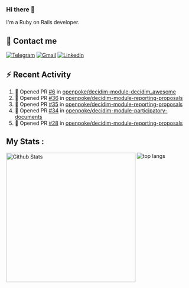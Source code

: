 ### Hi there 👋

I'm a Ruby on Rails developer.

## 📩 Contact me 
[![Telegram](https://img.shields.io/badge/Telegram-2CA5E0?style=for-the-badge&logo=telegram&logoColor=white)](https://t.me/anna_top)
[![Gmail](https://img.shields.io/badge/email-D14836?style=for-the-badge&logo=gmail&logoColor=white)](mailto:topalidisanna@gmail.com)
[![Linkedin](https://img.shields.io/badge/LinkedIn-0077B5?style=for-the-badge&logo=linkedin&logoColor=white)](https://www.linkedin.com/in/topalidi/)
<!-- [![Codewars](https://img.shields.io/badge/Codewars-B1361E?style=for-the-badge&logo=Codewars&logoColor=white)](https://www.codewars.com/users/antopalidi) -->

## :zap: Recent Activity

<!--START_SECTION:activity-->
1. 💪 Opened PR [#6](https://github.com/openpoke/decidim-module-decidim_awesome/pull/6) in [openpoke/decidim-module-decidim_awesome](https://github.com/openpoke/decidim-module-decidim_awesome)
2. 💪 Opened PR [#36](https://github.com/openpoke/decidim-module-reporting-proposals/pull/36) in [openpoke/decidim-module-reporting-proposals](https://github.com/openpoke/decidim-module-reporting-proposals)
3. 💪 Opened PR [#35](https://github.com/openpoke/decidim-module-reporting-proposals/pull/35) in [openpoke/decidim-module-reporting-proposals](https://github.com/openpoke/decidim-module-reporting-proposals)
4. 💪 Opened PR [#34](https://github.com/openpoke/decidim-module-participatory-documents/pull/34) in [openpoke/decidim-module-participatory-documents](https://github.com/openpoke/decidim-module-participatory-documents)
5. 💪 Opened PR [#28](https://github.com/openpoke/decidim-module-reporting-proposals/pull/28) in [openpoke/decidim-module-reporting-proposals](https://github.com/openpoke/decidim-module-reporting-proposals)
<!--END_SECTION:activity-->

## My Stats :
<!--
<img alt="activity" src="https://streak-stats.demolab.com?user=antopalidi" />
-->
<div>
<img align="top" width="350px" alt="Github Stats" src="https://github-readme-stats-1-brown.vercel.app/api?username=antopalidi&count_private=true&show_icons=true&hide_border=true" />
<img align="top" alt="top langs" src="https://github-readme-stats-1-brown.vercel.app/api/top-langs/?username=antopalidi&layout=compact" />
 </div>
<!--
#### [My CV](https://antopalidi.github.io/my_cv/)
-->

<!--
**antopalidi/antopalidi** is a ✨ _special_ ✨ repository because its `README.md` (this file) appears on your GitHub profile.

<p align="left">
![](https://komarev.com/ghpvc/?username=antopalidi&color=blueviolet
</p>

